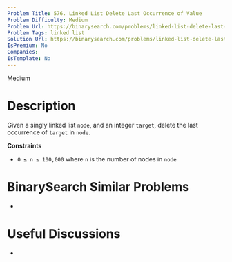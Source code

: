 ```yaml
---
Problem Title: 576. Linked List Delete Last Occurrence of Value
Problem Difficulty: Medium
Problem Url: https://binarysearch.com/problems/linked-list-delete-last-occurrence-of-value/
Problem Tags: linked list
Solution Url: https://binarysearch.com/problems/linked-list-delete-last-occurrence-of-value/solutions/
IsPremium: No
Companies: 
IsTemplate: No
---
```


<span style="color: ;">Medium</span>

# Description

Given a singly linked list `node`, and an integer `target`, delete the last occurrence of `target` in `node`.

**Constraints**
- `0 ≤ n ≤ 100,000` where `n` is the number of nodes in `node`

# BinarySearch Similar Problems

- []()

# Useful Discussions

- []()
